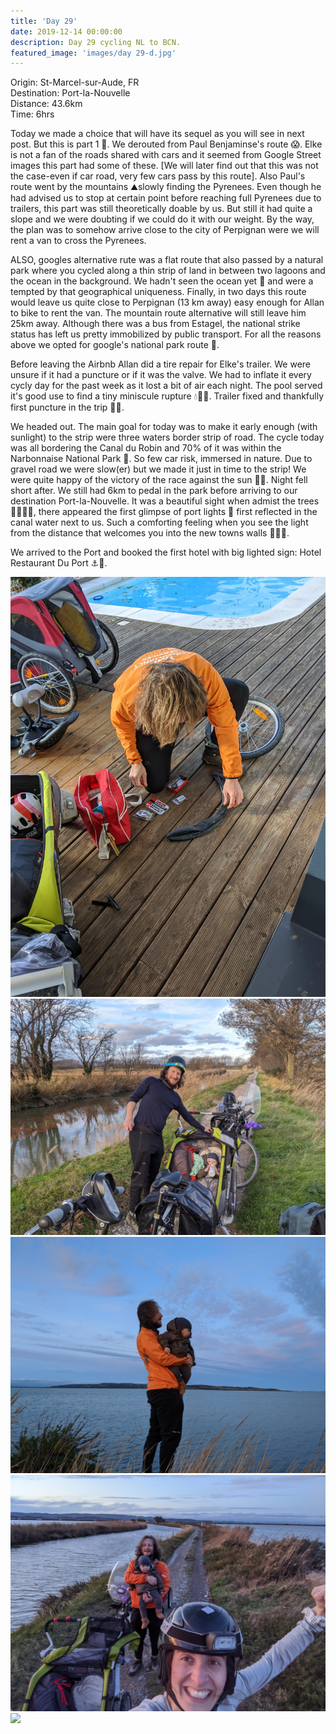 ```yaml
---
title: 'Day 29'
date: 2019-12-14 00:00:00
description: Day 29 cycling NL to BCN.
featured_image: 'images/day 29-d.jpg'
---
```


Origin: St-Marcel-sur-Aude, FR <br>
Destination: Port-la-Nouvelle <br>
Distance: 43.6km <br>
Time: 6hrs <br>

Today we made a choice that will have its sequel as you will see in next post. But this is part 1 📗. We derouted from Paul Benjaminse's route 😱. Elke is not a fan of the roads shared with cars and it seemed from Google Street images this part had some of these. [We will later find out that this was not the case-even if car road, very few cars pass by this route]. Also Paul's route went by the mountains ⛰slowly finding the Pyrenees. Even though he had advised us to stop at certain point before reaching full Pyrenees due to trailers, this part was still theoretically doable by us. But still it had quite a slope and we were doubting if we could do it with our weight. By the way, the plan was to somehow arrive close to the city of Perpignan were we will rent a van to cross the Pyrenees.

ALSO, googles alternative rute was a flat route that also passed by a natural park where you cycled along a thin strip of land in between two lagoons and the ocean in the background. We hadn't seen the ocean yet 🌊 and were a tempted by that geographical uniqueness. Finally, in two days this route would leave us quite close to Perpignan (13 km away) easy enough for Allan to bike to rent the van. The mountain route alternative will still leave him 25km away. Although there was a bus from Estagel, the national strike status has left us pretty immobilized by public transport. For all the reasons above we opted for google's national park route 📍.

Before leaving the Airbnb Allan did a tire repair for Elke's trailer. We were unsure if it had a puncture or if it was the valve. We had to inflate it every cycly day for the past week as it lost a bit of air each night. The pool served it's good use to find a tiny miniscule rupture 💧🛁🧐. Trailer fixed and thankfully first puncture in the trip 🙏🏻.

We headed out. The main goal for today was to make it early enough (with sunlight) to the strip were three waters border strip of road. The cycle today was all bordering the Canal du Robin and 70% of it was within the Narbonnaise National Park 🌲. So few car risk, immersed in nature. Due to gravel road we were slow(er) but we made it just in time to the strip! We were quite happy of the victory of the race against the sun 💪🏻. Night fell short after. We still had 6km to pedal in the park before arriving to our destination Port-la-Nouvelle. It was a beautiful sight when admist the trees 🌳🌳🌳🌳, there appeared the first glimpse of port lights 🔦 first reflected in the canal water next to us. Such a comforting feeling when you see the light from the distance that welcomes you into the new towns walls 💛💛💛.

We arrived to the Port and booked the first hotel with big lighted sign: Hotel Restaurant Du Port ⚓🚢.

<div class="gallery" data-columns="3">
	<img src="/images/day 29-a-min.jpg">
	<img src="/images/day 29-b-min.jpg">
	<img src="/images/day 29-c-min.jpg">
	<img src="/images/day 29-d-min.jpg">
	<img src="/images/day 29-e-min.jpg">
</div>
